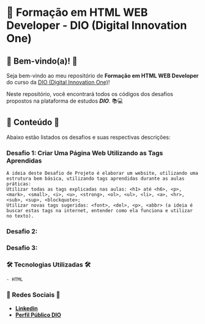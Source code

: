 # 🚀 Formação em HTML WEB Developer - DIO (Digital Innovation One)

## 🎉 Bem-vindo(a)! 🎉

  Seja bem-vindo ao meu repositório de **Formação em HTML WEB Developer** do curso da [DIO (Digital Innovation One)](https://www.dio.me)!

  Neste repositório, você encontrará todos os códigos dos desafios propostos na plataforma de estudos **_DIO_**. 📚💻


## 📂 Conteúdo 📂

  Abaixo estão listados os desafios e suas respectivas descrições:

### Desafio 1: Criar Uma Página Web Utilizando as Tags Aprendidas

	A ideia deste Desafio de Projeto é elaborar um website, utilizando uma estrutura bem básica, utilizando tags aprendidas durante as aulas práticas:
	Utilizar todas as tags explicadas nas aulas: <h1> até <h6>, <p>, <mark>, <small>, <i>, <u>, <strong>, <ol>, <ul>, <li>, <a>, <hr>, <sub>, <sup>, <blockquote>;
	Utilizar novas tags sugeridas: <font>, <del>, <p>, <abbr> (a ideia é buscar estas tags na internet, entender como ela funciona e utilizar no texto).

### Desafio 2:


### Desafio 3:


### 🛠️ Tecnologias Utilizadas 🛠️
    - HTML

### 📧 Redes Sociais 📧

- **[Linkedin](https://www.linkedin.com/in/adslustosa/)**
- **[Perfil Público DIO](https://www.dio.me/users/asdlustosa)**
